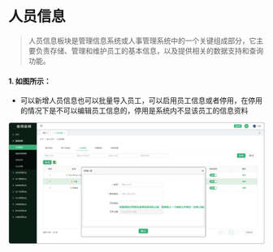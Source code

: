 # 人员信息


> 人员信息板块是管理信息系统或人事管理系统中的一个关键组成部分，它主要负责存储、管理和维护员工的基本信息，以及提供相关的数据支持和查询功能。

#### 1. 如图所示：
* 可以新增人员信息也可以批量导入员工，可以启用员工信息或者停用，在停用的情况下是不可以编辑员工信息的，停用是系统内不显该员工的信息资料  

![如图所示](../../file/ryxx.png)



